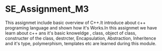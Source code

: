 # SE_Assignment_M3

This assignmet include basic overview of C++.It introduce about c++ programing language and shown how it's Works.In this assignmet we have learn about c++ ans it's basic knoweldge , class, object of class, constructer of the class, destrcter, Encapsulation, Abstraction,  Inheritence and it's type, polymerphism, templates etc are learned during this module.

